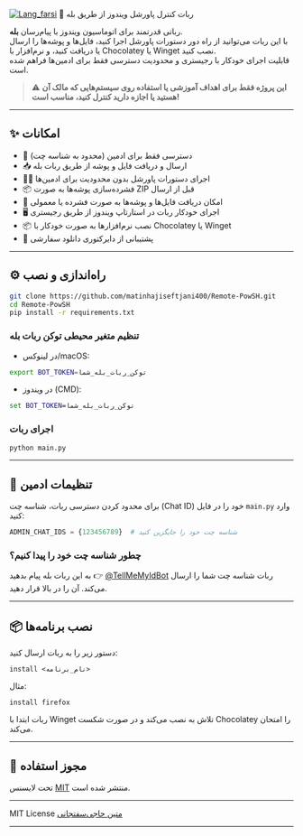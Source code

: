  [![Lang_farsi](https://user-images.githubusercontent.com/125398461/234186932-52f1fa82-52c6-417f-8b37-08fe9250a55f.png)](https://github.com/matinhajiseftjani400/Remote-PowSH) 🧠 ربات کنترل پاورشل ویندوز از طریق بله

رباتی قدرتمند برای اتوماسیون ویندوز با پیام‌رسان **بله**.  
با این ربات می‌توانید از راه دور دستورات پاورشل اجرا کنید، فایل‌ها و پوشه‌ها را ارسال یا دریافت کنید، و نرم‌افزار با Chocolatey یا Winget نصب کنید.  
قابلیت اجرای خودکار با رجیستری و محدودیت دسترسی فقط برای ادمین‌ها فراهم شده است.

> ⚠️ **این پروژه فقط برای اهداف آموزشی یا استفاده روی سیستم‌هایی که مالک آن هستید یا اجازه دارید کنترل کنید، مناسب است!**

---

## ✨ امکانات

- 🔐 دسترسی فقط برای ادمین (محدود به شناسه چت)  
- 📥 ارسال و دریافت فایل و پوشه از طریق ربات بله  
- 🧑‍💻 اجرای دستورات پاورشل بدون محدودیت برای ادمین‌ها  
- 📦 فشرده‌سازی پوشه‌ها به صورت ZIP قبل از ارسال  
- 📂 امکان دریافت فایل‌ها و پوشه‌ها به صورت فشرده یا معمولی  
- 🖥️ اجرای خودکار ربات در استارتاپ ویندوز از طریق رجیستری  
- 📦 نصب نرم‌افزارها به صورت خودکار با Chocolatey یا Winget  
- 📂 پشتیبانی از دایرکتوری دانلود سفارشی  

---

## ⚙️ راه‌اندازی و نصب

```bash
git clone https://github.com/matinhajiseftjani400/Remote-PowSH.git
cd Remote-PowSH
pip install -r requirements.txt
````

### تنظیم متغیر محیطی توکن ربات بله

* در لینوکس/macOS:

```bash
export BOT_TOKEN=توکن_ربات_بله_شما
```

* در ویندوز (CMD):

```cmd
set BOT_TOKEN=توکن_ربات_بله_شما
```

### اجرای ربات

```bash
python main.py
```

---

## 🔐 تنظیمات ادمین

برای محدود کردن دسترسی ربات، شناسه چت (Chat ID) خود را در فایل `main.py` وارد کنید:

```python
ADMIN_CHAT_IDS = {123456789}  # شناسه چت خود را جایگزین کنید
```

### چطور شناسه چت خود را پیدا کنیم؟

به این ربات بله پیام بدهید 👉 [@TellMeMyIdBot](https://bale.ai/TellMeMyIdBot)
ربات شناسه چت شما را ارسال می‌کند. آن را در بالا قرار دهید.

---

## 📦 نصب برنامه‌ها

دستور زیر را به ربات ارسال کنید:

```
install <نام_برنامه>
```

مثال:

```
install firefox
```

ربات ابتدا با Winget تلاش به نصب می‌کند و در صورت شکست Chocolatey را امتحان می‌کند.

---

## 🧾 مجوز استفاده

تحت لایسنس [MIT](https://github.com/matinhajiseftjani400/Remote-PowSH?tab=MIT-1-ov-file) منتشر شده است.

---

MIT License [متین حاجی‌سفتجانی](https://matinhajiseftjani.ir)

---
